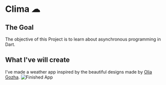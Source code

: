 


# Clima ☁

## The Goal

The objective of this Project is to learn about asynchronous programming in Dart. 


## What I've will create

I've made a weather app inspired by the beautiful designs made by [Olia Gozha](https://dribbble.com/shots/4663154-).
![Finished App](https://github.com/londonappbrewery/Images/blob/master/clima-demo.gif)

